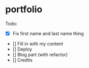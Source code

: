 # portfolio

Todo:
- [x] Fix first name and last name thing
- [] Fill in with my content
- [] Deploy
- [] Blog part (with refactor)
- [] Credits